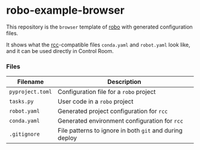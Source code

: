 # robo-example-browser

This repository is the `browser` template of [robo](https://github.com/robocorp/robo) with generated configuration files.

It shows what the [rcc](https://github.com/robocorp/rcc)-compatible files `conda.yaml` and `robot.yaml` look like, and it can be used directly in Control Room.

### Files

| Filename | Description |
| --- | --- |
| `pyproject.toml` | Configuration file for a `robo` project |
| `tasks.py` | User code in a `robo` project |
| `robot.yaml` | Generated project configuration for `rcc` |
| `conda.yaml` | Generated environment configuration for `rcc` |
| `.gitignore` | File patterns to ignore in both `git` and during deploy |
